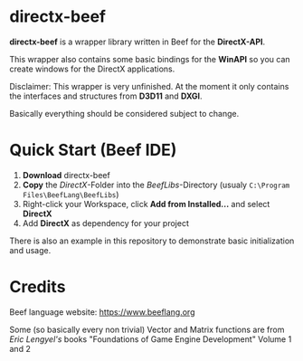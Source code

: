 # directx-beef
**directx-beef** is a wrapper library written in Beef for the **DirectX-API**.

This wrapper also contains some basic bindings for the **WinAPI** so you can create windows for the DirectX applications.

Disclaimer:
This wrapper is very unfinished. At the moment it only contains the interfaces and structures from **D3D11** and **DXGI**.

Basically everything should be considered subject to change.

# Quick Start (Beef IDE)
1. **Download** directx-beef
2. **Copy** the *DirectX*-Folder into the *BeefLibs*-Directory (usualy `C:\Program Files\BeefLang\BeefLibs`)
3. Right-click your Workspace, click **Add from Installed...** and select **DirectX**
4. Add **DirectX** as dependency for your project

There is also an example in this repository to demonstrate basic initialization and usage.

# Credits
Beef language website: https://www.beeflang.org

Some (so basically every non trivial) Vector and Matrix functions are from *Eric Lengyel's* books "Foundations of Game Engine Development" Volume 1 and 2
